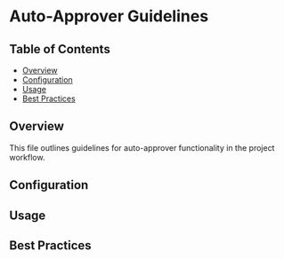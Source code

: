 # Auto-Approver Guidelines

## Table of Contents
- [Overview](#overview)
- [Configuration](#configuration)
- [Usage](#usage)
- [Best Practices](#best-practices)

## Overview

This file outlines guidelines for auto-approver functionality in the project workflow.

## Configuration

## Usage

## Best Practices
